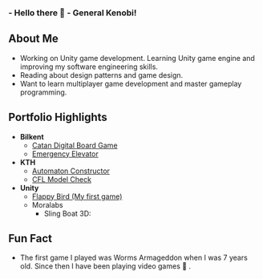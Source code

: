 ### - Hello there 👋 - General Kenobi!

## About Me
* Working on Unity game development. Learning Unity game engine and improving my software engineering skills. 
* Reading about design patterns and game design.
* Want to learn multiplayer game development and master gameplay programming.

## Portfolio Highlights
* **Bilkent**
  * [Catan Digital Board Game](https://github.com/cevataykans/catan-digital-board-game) 
  * [Emergency Elevator](https://github.com/cevataykans/emergency-elevator)
* **KTH**
  * [Automaton Constructor](https://github.com/cevataykans/automaton-constructor)
  * [CFL Model Check](https://github.com/cevataykans/cfl-model-checking-flow-graph)
* **Unity**
  * [Flappy Bird (My first game)](https://github.com/cevataykans/unity-flappy-bird-replica)
  * Moralabs
    * Sling Boat 3D: 

## Fun Fact
* The first game I played was Worms Armageddon when I was 7 years old. Since then I have been playing video games 🌱 .

<!--
**cevataykans/cevataykans** is a ✨ _special_ ✨ repository because its `README.md` (this file) appears on your GitHub profile.

Here are some ideas to get you started:

- 🔭 I’m currently working on ...
- 🌱 I’m currently learning ...
- 👯 I’m looking to collaborate on ...
- 🤔 I’m looking for help with ...
- 💬 Ask me about ...
- 📫 How to reach me: ...
- 😄 Pronouns: ...
- ⚡ Fun fact: ...
-->
